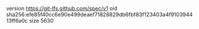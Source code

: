 version https://git-lfs.github.com/spec/v1
oid sha256:efe85f40cc6e90e499deaef71828829db6fbf83f123403a4f910394413ff6a0c
size 5630
